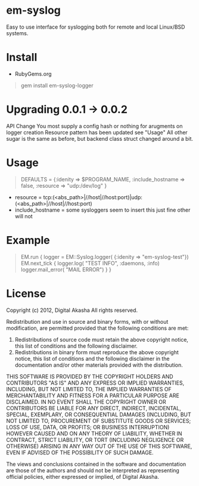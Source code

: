 em-syslog
=========
Easy to use interface for syslogging both for remote and local Linux/BSD systems.

Install
=========
* RubyGems.org
> gem install em-syslog-logger

Upgrading 0.0.1 -> 0.0.2
=========
API Change
You most supply a config hash or nothing for arugments on logger creation
Resource pattern has been updated see "Usage"
All other sugar is the same as before, but backend class struct changed around a bit.

Usage
=========
> DEFAULTS = {:idenity => $PROGRAM_NAME,
>             :include_hostname => false,
>             :resource => "udp:/dev/log"
>            }
* resource = tcp:(<abs_path>|//host|//host:port)|udp:(<abs_path>|//host|//host:port)
* include_hostname = some sysloggers seem to insert this just fine other will not

Example
=========
> EM.run {
>   logger = EM::Syslog.logger( {:idenity => "em-syslog-test"})
>   EM.next_tick {
>     logger.log( "TEST INFO", :daemons, :info)
>     logger.mail_error( "MAIL ERROR")
>   }
> }


License
=========
Copyright (c) 2012, Digital Akasha
All rights reserved.

Redistribution and use in source and binary forms, with or without
modification, are permitted provided that the following conditions are met: 

1. Redistributions of source code must retain the above copyright notice, this
   list of conditions and the following disclaimer. 
2. Redistributions in binary form must reproduce the above copyright notice,
   this list of conditions and the following disclaimer in the documentation
   and/or other materials provided with the distribution. 

THIS SOFTWARE IS PROVIDED BY THE COPYRIGHT HOLDERS AND CONTRIBUTORS "AS IS" AND
ANY EXPRESS OR IMPLIED WARRANTIES, INCLUDING, BUT NOT LIMITED TO, THE IMPLIED
WARRANTIES OF MERCHANTABILITY AND FITNESS FOR A PARTICULAR PURPOSE ARE
DISCLAIMED. IN NO EVENT SHALL THE COPYRIGHT OWNER OR CONTRIBUTORS BE LIABLE FOR
ANY DIRECT, INDIRECT, INCIDENTAL, SPECIAL, EXEMPLARY, OR CONSEQUENTIAL DAMAGES
(INCLUDING, BUT NOT LIMITED TO, PROCUREMENT OF SUBSTITUTE GOODS OR SERVICES;
LOSS OF USE, DATA, OR PROFITS; OR BUSINESS INTERRUPTION) HOWEVER CAUSED AND
ON ANY THEORY OF LIABILITY, WHETHER IN CONTRACT, STRICT LIABILITY, OR TORT
(INCLUDING NEGLIGENCE OR OTHERWISE) ARISING IN ANY WAY OUT OF THE USE OF THIS
SOFTWARE, EVEN IF ADVISED OF THE POSSIBILITY OF SUCH DAMAGE.

The views and conclusions contained in the software and documentation are those
of the authors and should not be interpreted as representing official policies, 
either expressed or implied, of Digital Akasha.
